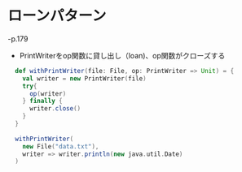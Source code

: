 # ローンパターン
-p.179

- PrintWriterをop関数に貸し出し（loan)、op関数がクローズする

```scala
  def withPrintWriter(file: File, op: PrintWriter => Unit) = {
    val writer = new PrintWriter(file)
    try{
      op(writer)
    } finally {
      writer.close()
    }
  }
  
  withPrintWriter(
    new File("data.txt"),
    writer => writer.println(new java.util.Date)
  )
```
